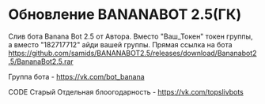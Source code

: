 # Обновление BANANABOT 2.5(ГК)
Слив бота Banana Bot 2.5 от Автора.
Вместо "Ваш_Токен" токен группы, а вместо "182717712" айди вашей группы.
Прямая ссылка на бота https://github.com/samids/BANANABOT2.5/releases/download/Bananabot2.5/BananaBot2.5.rar

Группа бота - https://vk.com/bot_banana

CODE Старый
Отдельная блоогодарность - https://vk.com/topslivbots
